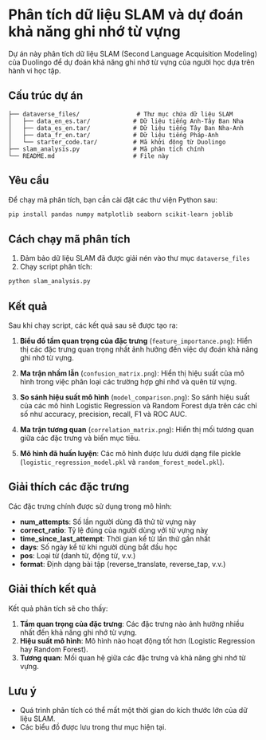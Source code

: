 # Phân tích dữ liệu SLAM và dự đoán khả năng ghi nhớ từ vựng

Dự án này phân tích dữ liệu SLAM (Second Language Acquisition Modeling) của Duolingo để dự đoán khả năng ghi nhớ từ vựng của người học dựa trên hành vi học tập.

## Cấu trúc dự án

```
├── dataverse_files/                # Thư mục chứa dữ liệu SLAM
│   ├── data_en_es.tar/            # Dữ liệu tiếng Anh-Tây Ban Nha
│   ├── data_es_en.tar/            # Dữ liệu tiếng Tây Ban Nha-Anh
│   ├── data_fr_en.tar/            # Dữ liệu tiếng Pháp-Anh
│   └── starter_code.tar/          # Mã khởi động từ Duolingo
├── slam_analysis.py               # Mã phân tích chính
└── README.md                      # File này
```

## Yêu cầu

Để chạy mã phân tích, bạn cần cài đặt các thư viện Python sau:

```bash
pip install pandas numpy matplotlib seaborn scikit-learn joblib
```

## Cách chạy mã phân tích

1. Đảm bảo dữ liệu SLAM đã được giải nén vào thư mục `dataverse_files`
2. Chạy script phân tích:

```bash
python slam_analysis.py
```

## Kết quả

Sau khi chạy script, các kết quả sau sẽ được tạo ra:

1. **Biểu đồ tầm quan trọng của đặc trưng** (`feature_importance.png`): Hiển thị các đặc trưng quan trọng nhất ảnh hưởng đến việc dự đoán khả năng ghi nhớ từ vựng.

2. **Ma trận nhầm lẫn** (`confusion_matrix.png`): Hiển thị hiệu suất của mô hình trong việc phân loại các trường hợp ghi nhớ và quên từ vựng.

3. **So sánh hiệu suất mô hình** (`model_comparison.png`): So sánh hiệu suất của các mô hình Logistic Regression và Random Forest dựa trên các chỉ số như accuracy, precision, recall, F1 và ROC AUC.

4. **Ma trận tương quan** (`correlation_matrix.png`): Hiển thị mối tương quan giữa các đặc trưng và biến mục tiêu.

5. **Mô hình đã huấn luyện**: Các mô hình được lưu dưới dạng file pickle (`logistic_regression_model.pkl` và `random_forest_model.pkl`).

## Giải thích các đặc trưng

Các đặc trưng chính được sử dụng trong mô hình:

-   **num_attempts**: Số lần người dùng đã thử từ vựng này
-   **correct_ratio**: Tỷ lệ đúng của người dùng với từ vựng này
-   **time_since_last_attempt**: Thời gian kể từ lần thử gần nhất
-   **days**: Số ngày kể từ khi người dùng bắt đầu học
-   **pos**: Loại từ (danh từ, động từ, v.v.)
-   **format**: Định dạng bài tập (reverse_translate, reverse_tap, v.v.)

## Giải thích kết quả

Kết quả phân tích sẽ cho thấy:

1. **Tầm quan trọng của đặc trưng**: Các đặc trưng nào ảnh hưởng nhiều nhất đến khả năng ghi nhớ từ vựng.
2. **Hiệu suất mô hình**: Mô hình nào hoạt động tốt hơn (Logistic Regression hay Random Forest).
3. **Tương quan**: Mối quan hệ giữa các đặc trưng và khả năng ghi nhớ từ vựng.

## Lưu ý

-   Quá trình phân tích có thể mất một thời gian do kích thước lớn của dữ liệu SLAM.
-   Các biểu đồ được lưu trong thư mục hiện tại.
